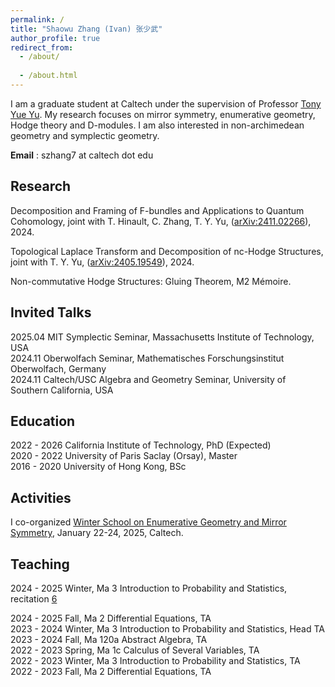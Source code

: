 ```yaml
---
permalink: /
title: "Shaowu Zhang (Ivan) 张少武"
author_profile: true
redirect_from: 
  - /about/
  
  - /about.html
---
```


I am a graduate student at Caltech under the supervision of Professor [Tony Yue Yu](https://tyy.caltech.edu/). My research focuses on mirror symmetry, enumerative geometry, Hodge theory and D-modules. I am also interested in non-archimedean geometry and symplectic geometry. 

**Email** : szhang7 at caltech dot edu


Research
------
Decomposition and Framing of F-bundles and Applications to Quantum Cohomology, joint with T. Hinault, C. Zhang, T. Y. Yu, ([arXiv:2411.02266](https://arxiv.org/pdf/2411.02266)), 2024.

Topological Laplace Transform and Decomposition of nc-Hodge Structures, joint with T. Y. Yu, ([arXiv:2405.19549](https://arxiv.org/pdf/2405.19549)), 2024.

Non-commutative Hodge Structures: Gluing Theorem, M2 Mémoire.


Invited Talks
------
2025.04 MIT Symplectic Seminar, Massachusetts Institute of Technology, USA      
2024.11 Oberwolfach Seminar, Mathematisches Forschungsinstitut Oberwolfach, Germany  
2024.11 Caltech/USC Algebra and Geometry Seminar, University of Southern California, USA


Education
------
2022 - 2026 California Institute of Technology, PhD (Expected) <br> 
2020 - 2022 University of Paris Saclay (Orsay), Master <br> 
2016 - 2020 University of Hong Kong, BSc    

Activities
------

I co-organized [Winter School on Enumerative Geometry and Mirror Symmetry](https://sites.google.com/view/caltechwinterschool/home), January 22-24, 2025, Caltech. 


Teaching
------
2024 - 2025 Winter, Ma 3 Introduction to Probability and Statistics, recitation <a href="2025_ma3_recitation/2025 Ma 3 rec6.pdf">6</a> 

2024 - 2025 Fall, Ma 2 Differential Equations, TA <br> 
2023 - 2024 Winter, Ma 3 Introduction to Probability and Statistics, Head TA <br> 
2023 - 2024 Fall, Ma 120a Abstract Algebra, TA <br> 
2022 - 2023 Spring, Ma 1c Calculus of Several Variables, TA <br> 
2022 - 2023 Winter, Ma 3 Introduction to Probability and Statistics, TA<br> 
2022 - 2023 Fall, Ma 2 Differential Equations, TA 
<!--Recitation <a href="2024_ma2_recitation/2024 Ma 2 rec1.pdf" target="_blank">1</a> <a href="2024_ma2_recitation/2024 Ma 2 rec2.pdf" target="_blank">2</a> <a href="2024_ma2_recitation/2024 Ma 2 rec3.pdf" target="_blank">3</a> <a href="2024_ma2_recitation/2024 Ma 2 rec4.pdf" target="_blank">4</a> <a href="2024_ma2_recitation/2024 Ma 2 rec5.pdf" target="_blank">5</a> <a href="2024_ma2_recitation/2024 Ma 2 rec6.pdf" target="_blank">6</a> <a href="2024_ma2_recitation/2024 Ma 2 rec7.pdf" target="_blank">7</a>  <a href="2024_ma2_recitation/2024 Ma 2 rec8.pdf" target="_blank">8</a> <a href="2024_ma2_recitation/2024 Ma 2 rec9.pdf" target="_blank">9</a> -->

<div style="position: absolute; bottom: 0; right: 0; width: 150px; height: 150px; overflow: hidden;">
    <script type="text/javascript" id="clustrmaps" src="//clustrmaps.com/map_v2.js?d=tJCzo5Z4VxWGoLMIi2qWfQJGmld6YScoEBXR1XMhch0&cl=ffffff&w=a"></script>
</div>
